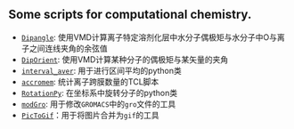 ## Some scripts for computational chemistry.

* <a href="/Dipangle/README.md" target="blank">`Dipangle`</a>: 使用VMD计算离子特定溶剂化层中水分子偶极矩与水分子中O与离子之间连线夹角的余弦值
* <a href="/DipOrient/README.md" target="blank">`DipOrient`</a>: 使用VMD计算某种分子的偶极矩与某矢量的夹角
* <a href="/interval_aver/README.md" target="blank">`interval_aver`</a>: 用于进行区间平均的python类
* <a href="/accromem/README.md" target="blank">`accromem`</a>: 统计离子跨膜数量的TCL脚本
* <a href="/RotationPy/README.md" target="blank">`RotationPy`</a>: 在坐标系中旋转分子的python类
* <a href="/modGro/README.md" target="blank">`modGro`</a>: 用于修改`GROMACS`中的`gro`文件的工具
* <a href="/PicToGif/README.md">`PicToGif`</a>：用于将图片合并为`gif`的工具
